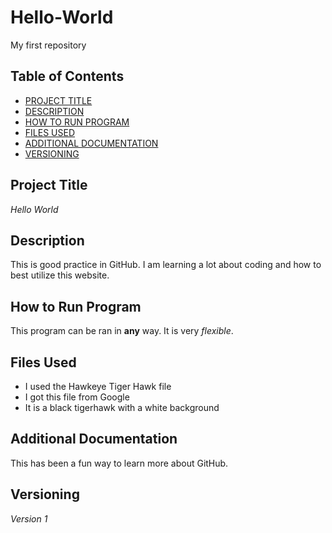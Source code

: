 # Hello-World
My first repository
## Table of Contents

- [PROJECT TITLE](#Project-Title)
- [DESCRIPTION](#Description)
- [HOW TO RUN PROGRAM](#How-to-run-program)
- [FILES USED](#files-used)
- [ADDITIONAL DOCUMENTATION](#additional-documentation)
- [VERSIONING](#versioning)

## Project Title
*Hello World*

## Description
This is good practice in GitHub. I am learning a lot about coding and how to best utilize this website.

## How to Run Program
This program can be ran in **any** way. It is very *flexible*.

## Files Used
- I used the Hawkeye Tiger Hawk file
- I got this file from Google
- It is a black tigerhawk with a white background

## Additional Documentation
This has been a fun way to learn more about GitHub.

## Versioning
*Version 1*


